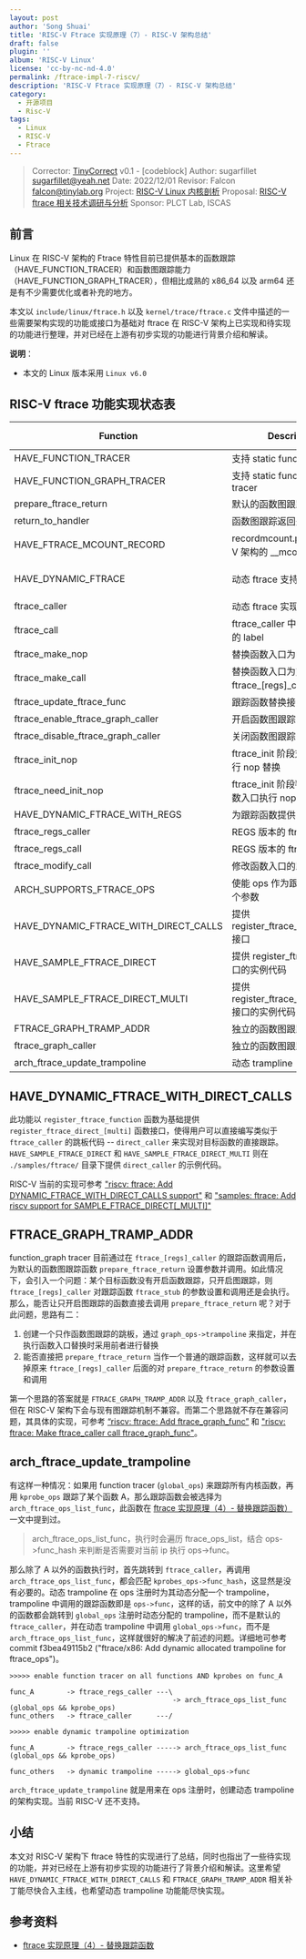 ```yaml
---
layout: post
author: 'Song Shuai'
title: 'RISC-V Ftrace 实现原理（7）- RISC-V 架构总结'
draft: false
plugin: ''
album: 'RISC-V Linux'
license: 'cc-by-nc-nd-4.0'
permalink: /ftrace-impl-7-riscv/
description: 'RISC-V Ftrace 实现原理（7）- RISC-V 架构总结'
category:
  - 开源项目
  - Risc-V
tags:
  - Linux
  - RISC-V
  - Ftrace
---
```


> Corrector: [TinyCorrect](https://gitee.com/tinylab/tinycorrect) v0.1 - [codeblock]
> Author:    sugarfillet <sugarfillet@yeah.net>
> Date:      2022/12/01
> Revisor:   Falcon falcon@tinylab.org
> Project:   [RISC-V Linux 内核剖析](https://gitee.com/tinylab/riscv-linux)
> Proposal:  [RISC-V ftrace 相关技术调研与分析](https://gitee.com/tinylab/riscv-linux/issues/I58N1O)
> Sponsor:   PLCT Lab, ISCAS


## 前言

Linux 在 RISC-V 架构的 Ftrace 特性目前已提供基本的函数跟踪（HAVE_FUNCTION_TRACER）和函数图跟踪能力（HAVE_FUNCTION_GRAPH_TRACER），但相比成熟的 x86_64 以及 arm64 还是有不少需要优化或者补充的地方。

本文以 `include/linux/ftrace.h` 以及 `kernel/trace/ftrace.c` 文件中描述的一些需要架构实现的功能或接口为基础对 ftrace 在 RISC-V 架构上已实现和待实现的功能进行整理，并对已经在上游有初步实现的功能进行背景介绍和解读。

**说明**：

* 本文的 Linux 版本采用 `Linux v6.0`

## RISC-V ftrace 功能实现状态表

| Function                              | Description                                          | RISC-V status | References                  |
|---------------------------------------|------------------------------------------------------|---------------|-----------------------------|
| HAVE_FUNCTION_TRACER                  | 支持 static function tracer                          | ok            | 10626c32e382                |
| HAVE_FUNCTION_GRAPH_TRACER            | 支持 static function_graph tracer                    | ok            | 10626c32e382                |
| prepare_ftrace_return                 | 默认的函数图跟踪函数                                 | ok            |                             |
| return_to_handler                     | 函数图跟踪返回处理例程                               | ok            |                             |
| HAVE_FTRACE_MCOUNT_RECORD             | recordmcount.pl 支持 RISC-V 架构的 __mcount_loc 创建 | ok            | a1d2a6b4cee8                |
| HAVE_DYNAMIC_FTRACE                   | 动态 ftrace 支持                                     | ok            | c15ac4fd60d5 / bc1a4c3a8425 |
| ftrace_caller                         | 动态 ftrace 实现的 mcount                            | ok            |                             |
| ftrace_call                           | ftrace_caller 中调用跟踪函数的 label                 | ok            |                             |
| ftrace_make_nop                       | 替换函数入口为 nop                                   | ok            |                             |
| ftrace_make_call                      | 替换函数入口为对 ftrace_[regs]_caller 的调用         | ok            |                             |
| ftrace_update_ftrace_func             | 跟踪函数替换接口                                     | ok            |                             |
| ftrace_enable_ftrace_graph_caller     | 开启函数图跟踪                                       | ok            |                             |
| ftrace_disable_ftrace_graph_caller    | 关闭函数图跟踪                                       | ok            |                             |
| ftrace_init_nop                       | ftrace_init 阶段对函数入口执行 nop 替换              | ok            |                             |
| ftrace_need_init_nop                  | ftrace_init 阶段判断是否对函数入口执行 nop 替换      | ok            |                             |
| HAVE_DYNAMIC_FTRACE_WITH_REGS         | 为跟踪函数提供 pt_regs 访问                          | ok            | aea4c671fb98                |
| ftrace_regs_caller                    | REGS 版本的 ftrace_caller                            | ok            |                             |
| ftrace_regs_call                      | REGS 版本的 ftrace_call                              | ok            |                             |
| ftrace_modify_call                    | 修改函数入口的跳转                                   | ok            |                             |
| ARCH_SUPPORTS_FTRACE_OPS              | 使能 ops 作为跟踪函数的第 3 个参数                   | ok            | 71e736a7d655                |
| HAVE_DYNAMIC_FTRACE_WITH_DIRECT_CALLS | 提供 register_ftrace_direct[_multi] 接口             | wip           |                             |
| HAVE_SAMPLE_FTRACE_DIRECT             | 提供 register_ftrace_direct 接口的实例代码           | wip           |                             |
| HAVE_SAMPLE_FTRACE_DIRECT_MULTI       | 提供 register_ftrace_direct_multi 接口的实例代码     | wip           |                             |
| FTRACE_GRAPH_TRAMP_ADDR               | 独立的函数图跟踪跳板                                 | no_need       |                             |
| ftrace_graph_caller                   | 独立的函数图跟踪跳板                                 | no_need       |                             |
| arch_ftrace_update_trampoline         | 动态 trampline                                       | no            |                             |

## HAVE_DYNAMIC_FTRACE_WITH_DIRECT_CALLS

此功能以 `register_ftrace_function` 函数为基础提供 `register_ftrace_direct_[multi]` 函数接口，使得用户可以直接编写类似于 `ftrace_caller` 的跳板代码 -- `direct_caller` 来实现对目标函数的直接跟踪。`HAVE_SAMPLE_FTRACE_DIRECT` 和 `HAVE_SAMPLE_FTRACE_DIRECT_MULTI` 则在 `./samples/ftrace/` 目录下提供 `direct_caller` 的示例代码。

RISC-V 当前的实现可参考 ["riscv: ftrace: Add DYNAMIC_FTRACE_WITH_DIRECT_CALLS support"][1] 和 ["samples: ftrace: Add riscv support for SAMPLE_FTRACE_DIRECT[_MULTI]"][2]

## FTRACE_GRAPH_TRAMP_ADDR

function_graph tracer 目前通过在 `ftrace_[regs]_caller` 的跟踪函数调用后，为默认的函数图跟踪函数 `prepare_ftrace_return` 设置参数并调用。如此情况下，会引入一个问题：某个目标函数没有开启函数跟踪，只开启图跟踪，则 `ftrace_[regs]_caller` 对跟踪函数 `ftrace_stub` 的参数设置和调用还是会执行。那么，能否让只开启图跟踪的函数直接去调用 `prepare_ftrace_return` 呢？对于此问题，思路有二：

1. 创建一个只作函数图跟踪的跳板，通过 `graph_ops->trampoline` 来指定，并在执行函数入口替换时采用前者进行替换
2. 能否直接把 `prepare_ftrace_return` 当作一个普通的跟踪函数，这样就可以去掉原来 `ftrace_[regs]_caller` 后面的对 `prepare_ftrace_return` 的参数设置和调用

第一个思路的答案就是 `FTRACE_GRAPH_TRAMP_ADDR` 以及 `ftrace_graph_caller`，但在 RISC-V 架构下会与现有图跟踪机制不兼容。而第二个思路就不存在兼容问题，其具体的实现，可参考 [“riscv: ftrace: Add ftrace_graph_func”][3] 和 ["riscv: ftrace: Make ftrace_caller call ftrace_graph_func"][4]。

## arch_ftrace_update_trampoline

有这样一种情况：如果用 function tracer (`global_ops`) 来跟踪所有内核函数，再用 `kprobe_ops` 跟踪了某个函数 A，那么跟踪函数会被选择为 `arch_ftrace_ops_list_func`，此函数在 [ftrace 实现原理（4）- 替换跟踪函数）][5] 一文中提到过。

> arch_ftrace_ops_list_func，执行时会遍历 ftrace_ops_list，结合 ops->func_hash 来判断是否需要对当前 ip 执行 ops->func。

那么除了 A 以外的函数执行时，首先跳转到 `ftrace_caller`，再调用 `arch_ftrace_ops_list_func`，都会匹配 `kprobes_ops->func_hash`，这显然是没有必要的。动态 trampoline 在 ops 注册时为其动态分配一个 trampoline，trampoline 中调用的跟踪函数即是 `ops->func`，这样的话，前文中的除了 A 以外的函数都会跳转到 `global_ops` 注册时动态分配的 trampoline，而不是默认的 `ftrace_caller`，并在动态 trampoline 中调用 `global_ops->func`，而不是 `arch_ftrace_ops_list_func`，这样就很好的解决了前述的问题。详细地可参考 commit f3bea49115b2 ("ftrace/x86: Add dynamic allocated trampoline for ftrace_ops")。

```
>>>>> enable function tracer on all functions AND kprobes on func_A

func_A        -> ftrace_regs_caller ---\
                                        -> arch_ftrace_ops_list_func (global_ops && kprobe_ops)
func_others   -> ftrace_caller      ---/
```

```
>>>>> enable dynamic trampoline optimization

func_A        -> ftrace_regs_caller -----> arch_ftrace_ops_list_func (global_ops && kprobe_ops)

func_others   -> dynamic trampoline -----> global_ops->func
````

`arch_ftrace_update_trampoline` 就是用来在 ops 注册时，创建动态 trampoline 的架构实现。当前 RISC-V 还不支持。

## 小结

本文对 RISC-V 架构下 ftrace 特性的实现进行了总结，同时也指出了一些待实现的功能，并对已经在上游有初步实现的功能进行了背景介绍和解读。这里希望 `HAVE_DYNAMIC_FTRACE_WITH_DIRECT_CALLS` 和 `FTRACE_GRAPH_TRAMP_ADDR` 相关补丁能尽快合入主线，也希望动态 trampoline 功能能尽快实现。

## 参考资料

- [ftrace 实现原理（4）- 替换跟踪函数][5]

[1]: https://lore.kernel.org/linux-riscv/CAAYs2=hOY+ib_OYwUfnM10kwyqte7C7=efTL00VkVKHWM9HbAw@mail.gmail.com/T/#u
[2]: https://lore.kernel.org/linux-riscv/20221129033230.255947-8-guoren@kernel.org/T/#u
[3]: https://lore.kernel.org/linux-riscv/20221129033230.255947-5-guoren@kernel.org/T/#u
[4]: https://lore.kernel.org/linux-riscv/20221129033230.255947-6-guoren@kernel.org/T/#u
[5]: https://gitee.com/tinylab/riscv-linux/blob/master/articles/20220910-ftrace-impl-4-replace-trace-function.md
